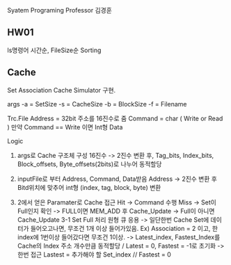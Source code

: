 Syatem Programing Professor 김경훈

HW01 
-------------------------------------
ls명령어 시간순, FileSize순 Sorting

Cache
-------------------------------------
Set Association Cache Simulator 구현.

args
-a = SetSize
-s = CacheSize
-b = BlockSize
-f = Filename

Trc.File
Address = 32bit 주소를 16진수로 줌
Command = char ( Write or Read )
만약 Command == Write 이면 Int형 Data

Logic
1. args로 Cache 구조체 구성
   16진수 -> 2진수 변환 후, Tag_bits, Index_bits, Block_offsets, Byte_offsets(2bits)로 나누어 동적할당
   
2. inputFile로 부터 Address, Command, Data받음
   Address -> 2진수 변환 후 Bitd위치에 맞추어 int형 (index, tag, block, byte) 변환

3. 2에서 얻은 Paramater로 Cache 접근
  Hit -> Command 수행
  Miss -> Set이 Full인지 확인 -> FULL이면 MEM_ADD 후 Cache_Update
                           -> Full이 아니면 Cache_Update
  3-1 Set Full 처리
      원형 큐 응용 -> 일단한번 Cache Set에 데이터가 들어오고나면, 무조건 1개 이상 들어가있음. Ex) Association = 2 이고, 한 index에 1번이상 들어갔다면 무조건 1이상.
                -> Latest_index, Fastest_Index를 Cache의 Index 주소 개수만큼 동적할당 / Latest = 0, Fastest = -1로 초기화
                -> 한번 접근 Lastest = 추가해야 할 Set_index // Fastest =  0
